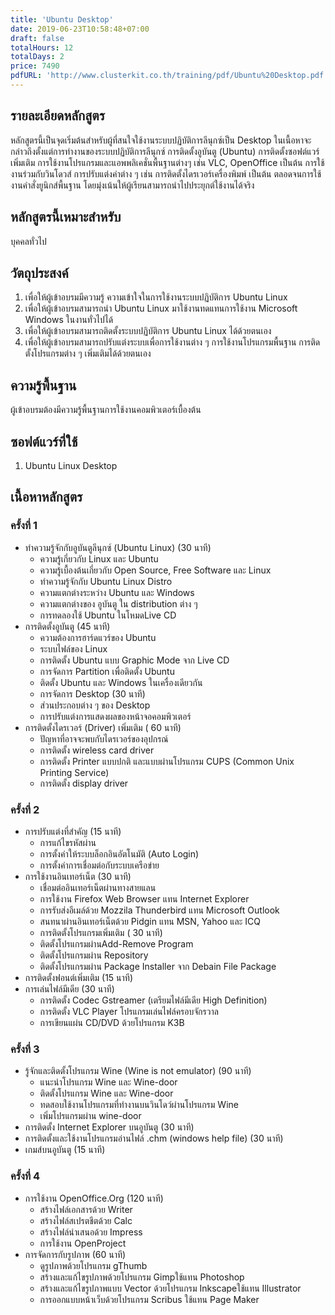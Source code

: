 ```yaml
---
title: 'Ubuntu Desktop'
date: 2019-06-23T10:58:48+07:00
draft: false
totalHours: 12
totalDays: 2
price: 7490
pdfURL: 'http://www.clusterkit.co.th/training/pdf/Ubuntu%20Desktop.pdf'
---
```


## รายละเอียดหลักสูตร

หลักสูตรนี้เป็นจุดเริ่มต้นสำหรับผู้ที่สนใจใช้งานระบบปฏิบัติการลีนุกซ์เป็น Desktop ในเนื้อหาจะกล่าวถึงตั้งแต่การทำงานของระบบปฏิบัติการลีนุกซ์ การติดตั้งอูบันตู (Ubuntu) การติดตั้งซอฟต์แวร์เพิ่มเติม การใช้งานโปรแกรมและแอพพลิเคชั่นพื้นฐานต่างๆ เช่น VLC, OpenOffice เป็นต้น การใช้งานร่วมกับวินโดวส์ การปรับแต่งค่าต่าง ๆ เช่น การติดตั้งไดรเวอร์เครื่องพิมพ์ เป็นต้น ตลอดจนการใช้งานคำสั่งยูนิกส์พื้นฐาน โดยมุ่งเน้นให้ผู้เรียนสามารถนำไปประยุกต์ใช้งานได้จริง

## หลักสูตรนี้เหมาะสำหรับ

บุคคลทั่วไป

## วัตถุประสงค์

1. เพื่อให้ผู้เข้าอบรมมีความรู้ ความเข้าใจในการใช้งานระบบปฏิบัติการ Ubuntu Linux
2. เพื่อให้ผู้เข้าอบรมสามารถนำ Ubuntu Linux มาใช้งานทดแทนการใช้งาน Microsoft Windows ในงานทั่วไปได้
3. เพื่อให้ผู้เข้าอบรมสามารถติดตั้งระบบปฏิบัติการ Ubuntu Linux ได้ด้วยตนเอง
4. เพื่อให้ผู้เข้าอบรมสามารถปรับแต่งระบบเพื่อการใช้งานต่าง ๆ การใช้งานโปรแกรมพื้นฐาน การติดตั้งโปรแกรมต่าง ๆ เพิ่มเติมได้ด้วยตนเอง

## ความรู้พื้นฐาน

ผู้เข้าอบรมต้องมีความรู้พื้นฐานการใช้งานคอมพิวเตอร์เบื้องต้น

## ซอฟต์แวร์ที่ใช้

1. Ubuntu Linux Desktop

## เนื้อหาหลักสูตร

### ครั้งที่ 1

- ทำความรู้จักกับอูบันตูลีนุกซ์ (Ubuntu Linux) (30 นาที)
  - ความรู้เกี่ยวกับ Linux และ Ubuntu
  - ความรู้เบื้องต้นเกี่ยวกับ Open Source, Free Software และ Linux
  - ทำความรู้จักกับ Ubuntu Linux Distro
  - ความแตกต่างระหว่าง Ubuntu และ Windows
  - ความแตกต่างของ อูบันตู ใน distribution ต่าง ๆ
  - การทดลองใช้ Ubuntu ในโหมดLive CD
- การติดตั้งอูบันตู (45 นาที)
  - ความต้องการฮาร์ดแวร์ของ Ubuntu
  - ระบบไฟล์ของ Linux
  - การติดตั้ง Ubuntu แบบ Graphic Mode จาก Live CD
  - การจัดการ Partition เพื่อติดตั้ง Ubuntu
  - ติดตั้ง Ubuntu และ Windows ในเครื่องเดียวกัน
  - การจัดการ Desktop (30 นาที)
  - ส่วนประกอบต่าง ๆ ของ Desktop
  - การปรับแต่งการแสดงผลของหน้าจอคอมพิวเตอร์
- การติดตั้งไดรเวอร์ (Driver) เพิ่มเติม ( 60 นาที)
  - ปัญหาที่อาจจะพบกับไดรเวอร์ของอุปกรณ์
  - การติดตั้ง wireless card driver
  - การติดตั้ง Printer แบบปกติ และแบบผ่านโปรแกรม CUPS (Common Unix Printing Service)
  - การติดตั้ง display driver

### ครั้งที่ 2

- การปรับแต่งที่สำคัญ (15 นาที)
  - การแก้ไขรหัสผ่าน
  - การตั้งค่าให้ระบบล็อกอินอัตโนมัติ (Auto Login)
  - การตั้งค่าการเชื่อมต่อกับระบบเครือข่าย
- การใช้งานอินเทอร์เน็ต (30 นาที)
  - เชื่อมต่ออินเทอร์เน็ตผ่านทางสายแลน
  - การใช้งาน Firefox Web Browser แทน Internet Explorer
  - การรับส่งอีเมล์ด้วย Mozzila Thunderbird แทน Microsoft Outlook
  - สนทนาผ่านอินเทอร์เน็ตด้วย Pidgin แทน MSN, Yahoo และ ICQ
  - การติดตั้งโปรแกรมเพิ่มเติม ( 30 นาที)
  - ติดตั้งโปรแกรมผ่านAdd-Remove Program
  - ติดตั้งโปรแกรมผ่าน Repository
  - ติดตั้งโปรแกรมผ่าน Package Installer จาก Debain File Package
- การติดตั้งฟอนต์เพิ่มเติม (15 นาที)
- การเล่นไฟล์มีเดีย (30 นาที)
  - การติดตั้ง Codec Gstreamer (เตรียมไฟล์มีเดีย High Definition)
  - การติดตั้ง VLC Player โปรแกรมเล่นไฟล์ครอบจักรวาล
  - การเขียนแผ่น CD/DVD ด้วยโปรแกรม K3B

### ครั้งที่ 3

- รู้จักและติดตั้งโปรแกรม Wine (Wine is not emulator) (90 นาที)
  - แนะนำโปรแกรม Wine และ Wine-door
  - ติดตั้งโปรแกรม Wine และ Wine-door
  - ทดสอบใช้งานโปรแกรมที่ทำงานบนวินโดว์ผ่านโปรแกรม Wine
  - เพิ่มโปรแกรมผ่าน wine-door
- การติดตั้ง Internet Explorer บนอูบันตู (30 นาที)
- การติดตั้งและใช้งานโปรแกรมอ่านไฟล์ .chm (windows help file) (30 นาที)
- เกมส์บนอูบันตู (15 นาที)

### ครั้งที่ 4

- การใช้งาน OpenOffice.Org (120 นาที)
  - สร้างไฟล์เอกสารด้วย Writer
  - สร้างไฟล์สเปรตชีตด้วย Calc
  - สร้างไฟล์นำเสนอด้วย Impress
  - การใช้งาน OpenProject
- การจัดการกับรูปภาพ (60 นาที)
  - ดูรูปภาพด้วยโปรแกรม gThumb
  - สร้างและแก้ไขรูปภาพด้วยโปรแกรม Gimpใช้แทน Photoshop
  - สร้างและแก้ไขรูปภาพแบบ Vector ด้วยโปรแกรม Inkscapeใช้แทน Illustrator
  - การออกแบบหน้าเว็บด้วยโปรแกรม Scribus ใช้แทน Page Maker
